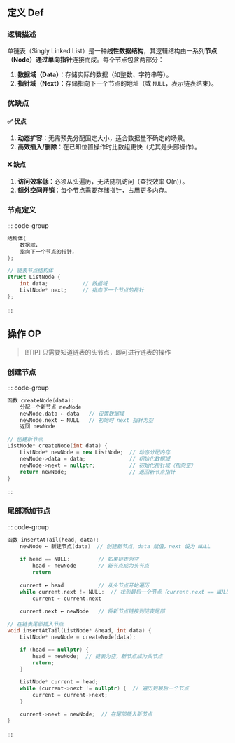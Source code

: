 <h2 style="margin-top: 20px;" id="fun">​定义 Def</h2>

### 逻辑描述

单链表（Singly Linked List）是一种**线性数据结构**，其逻辑结构由一系列**节点（Node）**通过**单向指针**连接而成。每个节点包含两部分：
1. **数据域（Data）**：存储实际的数据（如整数、字符串等）。
2. **指针域（Next）**：存储指向下一个节点的地址（或 `NULL`，表示链表结束）。

### 优缺点​​

#### **✅ 优点**
1. **动态扩容**：无需预先分配固定大小，适合数据量不确定的场景。  
2. **高效插入/删除**：在已知位置操作时比数组更快（尤其是头部操作）。  

#### **❌ 缺点**
1. **访问效率低**：必须从头遍历，无法随机访问（查找效率 O(n)）。  
2. **额外空间开销**：每个节点需要存储指针，占用更多内存。  

### ​​节点定义

::: code-group

```cpp [伪代码]
结构体{
    数据域，
    指向下一个节点的指针，
};
```

```cpp [示例]
// 链表节点结构体
struct ListNode {
    int data;           // 数据域
    ListNode* next;     // 指向下一个节点的指针
};
```

:::

## 操作 OP

> [!TIP] 只需要知道链表的头节点，即可进行链表的操作

### 创建节点

::: code-group

```cpp [伪代码]
函数 createNode(data):
    分配一个新节点 newNode
    newNode.data ← data   // 设置数据域
    newNode.next ← NULL   // 初始时 next 指针为空
    返回 newNode
```

```cpp [示例]
// 创建新节点
ListNode* createNode(int data) {
    ListNode* newNode = new ListNode;  // 动态分配内存
    newNode->data = data;              // 初始化数据域
    newNode->next = nullptr;           // 初始化指针域（指向空）
    return newNode;                    // 返回新节点指针
}
```

:::

### 尾部添加节点

::: code-group

```cpp [伪代码]
函数 insertAtTail(head, data):
    newNode ← 新建节点(data)  // 创建新节点，data 赋值，next 设为 NULL
    
    if head == NULL:         // 如果链表为空
        head ← newNode       // 新节点成为头节点
        return
    
    current ← head           // 从头节点开始遍历
    while current.next != NULL:  // 找到最后一个节点（current.next == NULL）
        current ← current.next
    
    current.next ← newNode   // 将新节点链接到链表尾部
```

```cpp [示例]
// 在链表尾部插入节点
void insertAtTail(ListNode* &head, int data) {
    ListNode* newNode = createNode(data);

    if (head == nullptr) {
        head = newNode;  // 链表为空，新节点成为头节点
        return;
    }

    ListNode* current = head;
    while (current->next != nullptr) {  // 遍历到最后一个节点
        current = current->next;
    }

    current->next = newNode;  // 在尾部插入新节点
}
```

:::



